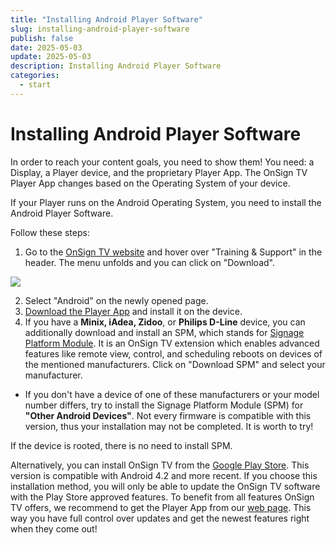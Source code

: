 ```yaml
---
title: "Installing Android Player Software"
slug: installing-android-player-software
publish: false
date: 2025-05-03
update: 2025-05-03
description: Installing Android Player Software
categories:
  - start
---
```


Installing Android Player Software
==================================

In order to reach your content goals, you need to show them! You need: a Display, a Player device, and the proprietary Player App. The OnSign TV Player App changes based on the Operating System of your device.

If your Player runs on the Android Operating System, you need to install the Android Player Software.

Follow these steps:

1. Go to the [OnSign TV website](https://onsign.tv/) and hover over "Training & Support" in the header. The menu unfolds and you can click on "Download".

![](https://static.helpjuice.com/helpjuice_production/uploads/upload/image/23821/direct/1731405804130/install-android-player-software_1.png)

2. Select "Android" on the newly opened page.
3. [Download the Player App](https://app.onsign.tv/download/player/latest/android) and install it on the device.
4. If you have a **Minix, iAdea, Zidoo**, or **Philips D-Line** device, you can additionally download and install an SPM, which stands for [Signage Platform Module](https://onsign.tv/spm/). It is an OnSign TV extension which enables advanced features like remote view, control, and scheduling reboots on devices of the mentioned manufacturers. Click on "Download SPM" and select your manufacturer.

* If you don't have a device of one of these manufacturers or your model number differs, try to install the Signage Platform Module (SPM) for **"Other Android Devices"**. Not every firmware is compatible with this version, thus your installation may not be completed. It is worth to try!

If the device is rooted, there is no need to install SPM.

Alternatively, you can install OnSign TV from the [Google Play Store](https://play.google.com/store/apps/details?id=tv.onsign). This version is compatible with Android 4.2 and more recent. If you choose this installation method, you will only be able to update the OnSign TV software with the Play Store approved features. To benefit from all features OnSign TV offers, we recommend to get the Player App from our [web page](https://onsign.tv/downloads/). This way you have full control over updates and get the newest features right when they come out!
